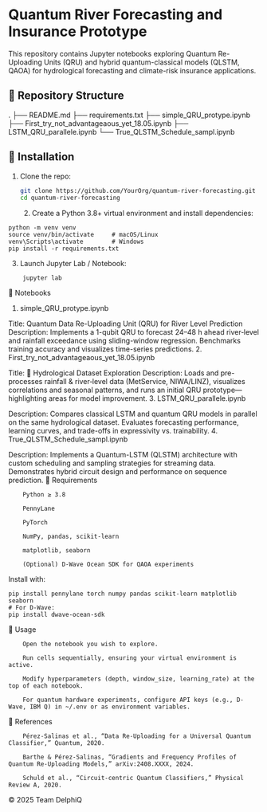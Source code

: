# Quantum River Forecasting and Insurance Prototype

This repository contains Jupyter notebooks exploring Quantum Re-Uploading Units (QRU) and hybrid quantum-classical models (QLSTM, QAOA) for hydrological forecasting and climate-risk insurance applications.

## 📂 Repository Structure

.
├── README.md
├── requirements.txt
├── simple_QRU_protype.ipynb
├── First_try_not_advantageaous_yet_18.05.ipynb
├── LSTM_QRU_parallele.ipynb
└── True_QLSTM_Schedule_sampl.ipynb


## 🚀 Installation

1. Clone the repo:  
   ```bash
   git clone https://github.com/YourOrg/quantum-river-forecasting.git
   cd quantum-river-forecasting
   ```
    2. Create a Python 3.8+ virtual environment and install dependencies:
```
python -m venv venv
source venv/bin/activate     # macOS/Linux
venv\Scripts\activate        # Windows
pip install -r requirements.txt
```
3. Launch Jupyter Lab / Notebook:
```
    jupyter lab
```
📓 Notebooks
1. simple_QRU_protype.ipynb

Title: Quantum Data Re-Uploading Unit (QRU) for River Level Prediction
Description:
Implements a 1-qubit QRU to forecast 24–48 h ahead river‐level and rainfall exceedance using sliding-window regression. Benchmarks training accuracy and visualizes time-series predictions.
2. First_try_not_advantageaous_yet_18.05.ipynb

Title: 🌊 Hydrological Dataset Exploration
Description:
Loads and pre-processes rainfall & river‐level data (MetService, NIWA/LINZ), visualizes correlations and seasonal patterns, and runs an initial QRU prototype—highlighting areas for model improvement.
3. LSTM_QRU_parallele.ipynb

Description:
Compares classical LSTM and quantum QRU models in parallel on the same hydrological dataset. Evaluates forecasting performance, learning curves, and trade-offs in expressivity vs. trainability.
4. True_QLSTM_Schedule_sampl.ipynb

Description:
Implements a Quantum-LSTM (QLSTM) architecture with custom scheduling and sampling strategies for streaming data. Demonstrates hybrid circuit design and performance on sequence prediction.
🔧 Requirements
```
    Python ≥ 3.8

    PennyLane

    PyTorch

    NumPy, pandas, scikit-learn

    matplotlib, seaborn

    (Optional) D-Wave Ocean SDK for QAOA experiments
```
Install with:
```
pip install pennylane torch numpy pandas scikit-learn matplotlib seaborn
# For D-Wave:
pip install dwave-ocean-sdk
```
📖 Usage
```
    Open the notebook you wish to explore.

    Run cells sequentially, ensuring your virtual environment is active.

    Modify hyperparameters (depth, window_size, learning_rate) at the top of each notebook.

    For quantum hardware experiments, configure API keys (e.g., D-Wave, IBM Q) in ~/.env or as environment variables.
```
🔗 References
```
    Pérez-Salinas et al., “Data Re-Uploading for a Universal Quantum Classifier,” Quantum, 2020.

    Barthe & Pérez-Salinas, “Gradients and Frequency Profiles of Quantum Re-Uploading Models,” arXiv:2408.XXXX, 2024.

    Schuld et al., “Circuit-centric Quantum Classifiers,” Physical Review A, 2020.
```
© 2025 Team DelphiQ
